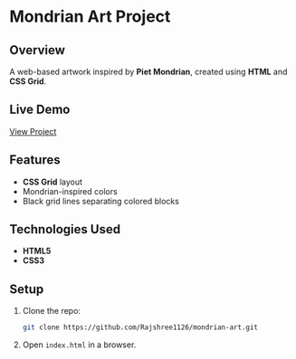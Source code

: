 # Mondrian Art Project

## Overview
A web-based artwork inspired by **Piet Mondrian**, created using **HTML** and **CSS Grid**.

## Live Demo
[View Project](https://rajshree1126.github.io/mondrian-art/)

## Features
- **CSS Grid** layout
- Mondrian-inspired colors
- Black grid lines separating colored blocks

## Technologies Used
- **HTML5**
- **CSS3**

## Setup
1. Clone the repo:
   ```sh
   git clone https://github.com/Rajshree1126/mondrian-art.git
   ```
2. Open `index.html` in a browser.


